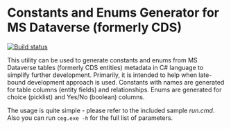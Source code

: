# Constants and Enums Generator for MS Dataverse (formerly CDS)

[![Build status](https://dev.azure.com/zhaparoff/Xrm%20Tools/_apis/build/status/GitHub/constants-enums-generator-cs)](https://dev.azure.com/zhaparoff/Xrm%20Tools/_build/latest?definitionId=20)

This utility can be used to generate constants and enums from MS Dataverse tables (formerly CDS entities) metadata in C# language to simplify further development.
Primarily, it is intended to help when late-bound development approach is used.
Constants with names are generated for table columns (entity fields) and relationships.
Enums are generated for choice (picklist) and Yes/No (boolean) columns.

The usage is quite simple - please refer to the included sample _run.cmd_.
Also you can run `ceg.exe -h` for the full list of parameters.
